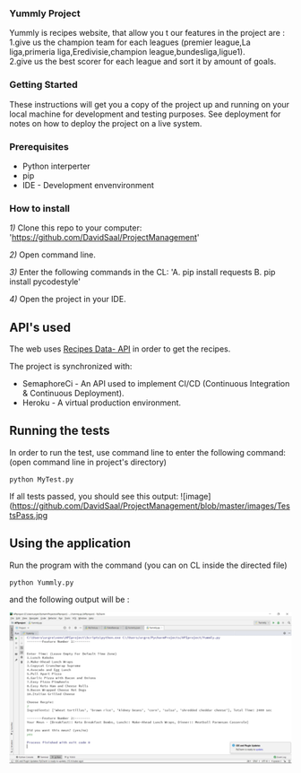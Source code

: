 ### Yummly Project

Yummly is recipes website, that allow you t
our features in the project are : 
	1.give us the champion team for each leagues (premier league,La liga,primeria liga,Eredivisie,champion league,bundesliga,ligue1).  
	2.give us the best scorer for each league and sort it by amount of goals.  

### Getting Started

These instructions will get you a copy of the project up and running on your local machine for development and testing purposes. See deployment for notes on how to deploy the project on a live system.

### Prerequisites

* Python interperter
* pip
* IDE - Development envenvironment

### How to install

_1)_ Clone this repo to your computer:  'https://github.com/DavidSaal/ProjectManagement'

_2)_ Open command line.

_3)_ Enter the following commands in the CL:
      'A.  pip install requests
      B.  pip install pycodestyle'

_4)_ Open the project in your IDE.

## API's used

The web uses [Recipes Data- API](https://yummly.com) in order to get the recipes.  

The project is synchronized with:
* SemaphoreCi - An API used to implement CI/CD (Continuous Integration & Continuous Deployment).
* Heroku - A virtual production environment.

## Running the tests

In order to run the test, use command line to enter the following command:
(open command line in project's directory)
```
python MyTest.py
```
If all tests passed, you should see this output:
![image](https://github.com/DavidSaal/ProjectManagement/blob/master/images/TestsPass.jpg 


## Using the application
Run the program with the command (you can on  CL inside the directed file) 
```
python Yummly.py
```
and the following output will be : 

![image](https://github.com/DavidSaal/ProjectManagement/blob/master/images/ShowFeatures.jpg)
